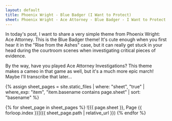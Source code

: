 ```yaml
---
layout: default
title: Phoenix Wright - Blue Badger (I Want to Protect)
sheet: Phoenix Wright - Ace Attorney - Blue Badger - I Want to Protect
---
```

In today's post, I want to share a very simple theme from Phoenix Wright: Ace Attorney.
This is the Blue Badger theme! It's cute enough when you first hear it in the "Rise from
the Ashes" case, but it can really get stuck in your head during the courtroom scenes
when investigating critical pieces of evidence.

By the way, have you played Ace Attorney Investigations? This theme makes a cameo in
that game as well, but it's a much more epic march! Maybe I'll transcribe that later...

{% assign sheet_pages = site.static_files | where: "sheet", "true" | where_exp: "item", "item.basename contains page.sheet" | sort: "basename" %}

{% for sheet_page in sheet_pages %}
![{{ page.sheet }}, Page {{ forloop.index }}]({{ sheet_page.path | relative_url }})
{% endfor %}
